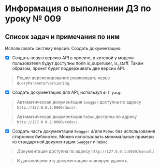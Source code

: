# Информация о выполнении ДЗ по уроку № 009

## Список задач и примечания по ним

Использовать систему версий. Создать документацию.

- [x] Создать новую версию API в проекте, в которой у модели пользователя будут доступны поля is_superuser, is_staff.
  Таким образом, проект будет поддерживать две версии API.

> Решил версионирование реализовать через `QueryParameterVersioning`.

- [x] Создать документацию для API, используя `drf-yasg`.

> Автоматическая документация `Swagger` доступна по адресу `http://127.0.0.1:8000/docs/`.

> Автоматическая документация `ReDoc` доступна по адресу `http://127.0.0.1:8000/redoc/`.

- [x] Создать часть документации `Swagger` и/или `ReDoc` без использования сторонних библиотек. Можно использовать
  минимальные примеры из стандартной документации `Swagger` и `ReDoc`.

> Документация доступна по адресу `http://127.0.0.1:8000/manual/`.

> В дальнейшем эту документацию планирую удалить. 
 